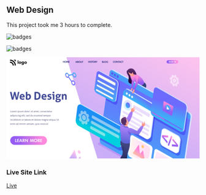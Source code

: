 ## Web Design

This project took me 3 hours to complete.

![badges](https://img.shields.io/badge/HTML-CSS-orange)

![badges](https://img.shields.io/badge/Ineuron-LCO-blue)

![Home](thumbnail.png)

### Live Site Link

[Live](https://web-design-08-fsjs.netlify.app/)